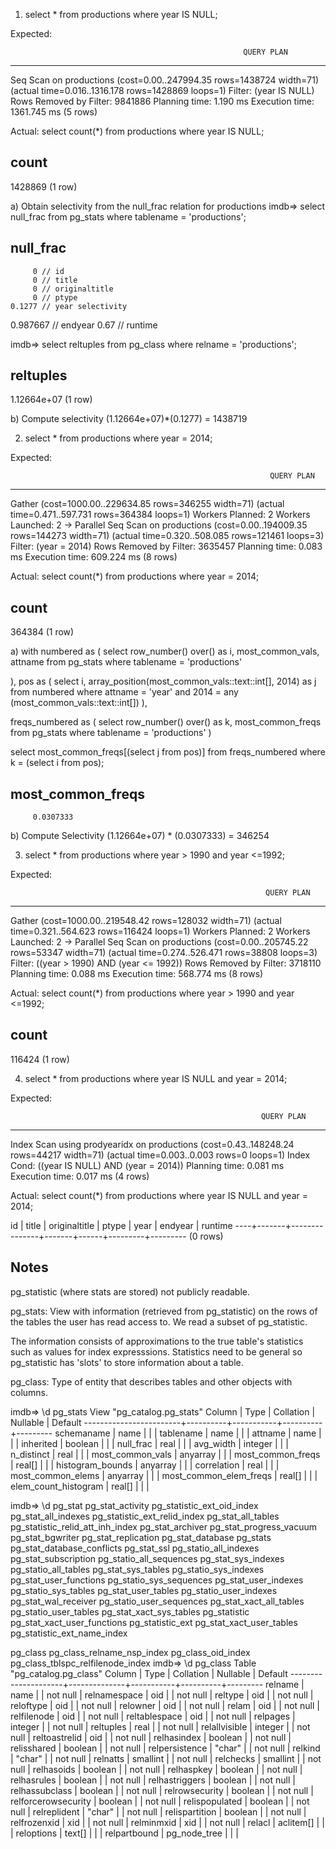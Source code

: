 1. select * from productions where year IS NULL;

Expected:

                                                        QUERY PLAN
--------------------------------------------------------------------------------------------------------------------------
 Seq Scan on productions  (cost=0.00..247994.35 rows=1438724 width=71) (actual time=0.016..1316.178 rows=1428869 loops=1)
   Filter: (year IS NULL)
   Rows Removed by Filter: 9841886
 Planning time: 1.190 ms
 Execution time: 1361.745 ms
(5 rows)

Actual:
select count(*) from productions where year IS NULL;

  count
---------
 1428869
(1 row)

a) Obtain selectivity from the null_frac relation for productions
imdb=> select null_frac from pg_stats where tablename = 'productions';

 null_frac
-----------
         0 // id
         0 // title
         0 // originaltitle
         0 // ptype
    0.1277 // year selectivity
  0.987667 // endyear
      0.67 // runtime

imdb=> select reltuples from pg_class where relname = 'productions';

  reltuples
-------------
 1.12664e+07
(1 row)


b) Compute selectivity
(1.12664e+07)*(0.1277) = 1438719

2. select * from productions where year = 2014;

Expected:

                                                              QUERY PLAN                              
--------------------------------------------------------------------------------------------------------------------------------------
 Gather  (cost=1000.00..229634.85 rows=346255 width=71) (actual time=0.471..597.731 rows=364384 loops=1)
   Workers Planned: 2
   Workers Launched: 2
   ->  Parallel Seq Scan on productions  (cost=0.00..194009.35 rows=144273 width=71) (actual time=0.320..508.085 rows=121461 loops=3)
         Filter: (year = 2014)
         Rows Removed by Filter: 3635457
 Planning time: 0.083 ms
 Execution time: 609.224 ms
(8 rows)

Actual:
select count(*) from productions where year = 2014;

 count
--------
 364384
(1 row)

a)
with numbered as (
        select  row_number() over() as i,
                most_common_vals,
                attname
        from pg_stats
        where tablename = 'productions'

),
pos as (
        select
                i,
                array_position(most_common_vals::text::int[], 2014) as j
        from numbered
        where attname = 'year'
        and 2014 = any (most_common_vals::text::int[])
),

freqs_numbered as (
        select row_number() over() as k,
                most_common_freqs
        from pg_stats
        where tablename = 'productions'
)

select most_common_freqs[(select j from pos)] from freqs_numbered
where k = (select i from pos);


 most_common_freqs
-------------------
         0.0307333

b) Compute Selectivity
(1.12664e+07) * (0.0307333) = 346254

3. select * from productions where year > 1990 and year <=1992;

Expected:

                                                             QUERY PLAN
------------------------------------------------------------------------------------------------------------------------------------
 Gather  (cost=1000.00..219548.42 rows=128032 width=71) (actual time=0.321..564.623 rows=116424 loops=1)
   Workers Planned: 2
   Workers Launched: 2
   ->  Parallel Seq Scan on productions  (cost=0.00..205745.22 rows=53347 width=71) (actual time=0.274..526.471 rows=38808 loops=3)
         Filter: ((year > 1990) AND (year <= 1992))
         Rows Removed by Filter: 3718110
 Planning time: 0.088 ms
 Execution time: 568.774 ms
(8 rows)

Actual:
select count(*) from productions where year > 1990 and year <=1992;

 count
--------
 116424
(1 row)


4. select * from productions where year IS NULL and year = 2014;

Expected:

                                                            QUERY PLAN
-----------------------------------------------------------------------------------------------------------------------------------
 Index Scan using prodyearidx on productions  (cost=0.43..148248.24 rows=44217 width=71) (actual time=0.003..0.003 rows=0 loops=1)
   Index Cond: ((year IS NULL) AND (year = 2014))
 Planning time: 0.081 ms
 Execution time: 0.017 ms
(4 rows)
 
Actual:
select count(*) from productions where year IS NULL and year = 2014;

 id | title | originaltitle | ptype | year | endyear | runtime
----+-------+---------------+-------+------+---------+---------
(0 rows)



## Notes

pg_statistic (where stats are stored) not publicly readable.

pg_stats:
View with information (retrieved from pg_statistic) on the rows of the tables the user has read access to. We read a subset of pg_statistic.

The information consists of approximations to the true table's statistics 
such as values for index expresssions.
Statistics need to be general so pg_statistic has 'slots' to store information about a table.

pg_class:
Type of entity that describes tables and other objects with columns. 


imdb=> \d pg_stats
                     View "pg_catalog.pg_stats"
         Column         |   Type   | Collation | Nullable | Default
------------------------+----------+-----------+----------+---------
 schemaname             | name     |           |          |
 tablename              | name     |           |          |
 attname                | name     |           |          |
 inherited              | boolean  |           |          |
 null_frac              | real     |           |          |
 avg_width              | integer  |           |          |
 n_distinct             | real     |           |          |
 most_common_vals       | anyarray |           |          |
 most_common_freqs      | real[]   |           |          |
 histogram_bounds       | anyarray |           |          |
 correlation            | real     |           |          |
 most_common_elems      | anyarray |           |          |
 most_common_elem_freqs | real[]   |           |          |
 elem_count_histogram   | real[]   |           |          |


imdb=> \d pg_stat
pg_stat_activity                  pg_statistic_ext_oid_index
pg_stat_all_indexes               pg_statistic_ext_relid_index
pg_stat_all_tables                pg_statistic_relid_att_inh_index
pg_stat_archiver                  pg_stat_progress_vacuum
pg_stat_bgwriter                  pg_stat_replication
pg_stat_database                  pg_stats
pg_stat_database_conflicts        pg_stat_ssl
pg_statio_all_indexes             pg_stat_subscription
pg_statio_all_sequences           pg_stat_sys_indexes
pg_statio_all_tables              pg_stat_sys_tables
pg_statio_sys_indexes             pg_stat_user_functions
pg_statio_sys_sequences           pg_stat_user_indexes
pg_statio_sys_tables              pg_stat_user_tables
pg_statio_user_indexes            pg_stat_wal_receiver
pg_statio_user_sequences          pg_stat_xact_all_tables
pg_statio_user_tables             pg_stat_xact_sys_tables
pg_statistic                      pg_stat_xact_user_functions
pg_statistic_ext                  pg_stat_xact_user_tables
pg_statistic_ext_name_index



pg_class                           pg_class_relname_nsp_index
pg_class_oid_index                 pg_class_tblspc_relfilenode_index
imdb=> \d pg_class
                     Table "pg_catalog.pg_class"
       Column        |     Type     | Collation | Nullable | Default
---------------------+--------------+-----------+----------+---------
 relname             | name         |           | not null |
 relnamespace        | oid          |           | not null |
 reltype             | oid          |           | not null |
 reloftype           | oid          |           | not null |
 relowner            | oid          |           | not null |
 relam               | oid          |           | not null |
 relfilenode         | oid          |           | not null |
 reltablespace       | oid          |           | not null |
 relpages            | integer      |           | not null |
 reltuples           | real         |           | not null |
 relallvisible       | integer      |           | not null |
 reltoastrelid       | oid          |           | not null |
 relhasindex         | boolean      |           | not null |
 relisshared         | boolean      |           | not null |
 relpersistence      | "char"       |           | not null |
 relkind             | "char"       |           | not null |
 relnatts            | smallint     |           | not null |
 relchecks           | smallint     |           | not null |
 relhasoids          | boolean      |           | not null |
 relhaspkey          | boolean      |           | not null |
 relhasrules         | boolean      |           | not null |
 relhastriggers      | boolean      |           | not null |
 relhassubclass      | boolean      |           | not null |
 relrowsecurity      | boolean      |           | not null |
 relforcerowsecurity | boolean      |           | not null |
 relispopulated      | boolean      |           | not null |
 relreplident        | "char"       |           | not null |
 relispartition      | boolean      |           | not null |
 relfrozenxid        | xid          |           | not null |
 relminmxid          | xid          |           | not null |
 relacl              | aclitem[]    |           |          |
 reloptions          | text[]       |           |          |
 relpartbound        | pg_node_tree |           |          |
